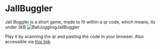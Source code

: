 # JallBuggler
Jall Buggler is a short game, made to fit within a qr code, which means, its under 3kB
![BallJugglingJallBuggler](https://github.com/user-attachments/assets/358c4bdf-2a5b-4bc3-97be-63f5215c4cfe)

Play it by scanning the qr and pasting the code in your browser.
Also accessible via [this link](https://codeos99.github.io/JallBuggler/)
